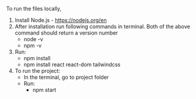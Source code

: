 To run the files locally, 
1. Install Node.js - https://nodejs.org/en
2. After installation run following commands in terminal. Both of the above command should return a version number
    - node -v
    - npm -v
3. Run:
    - npm install
    - npm install react react-dom tailwindcss 
4. To run the project:
    - In the terminal, go to project folder 
    - Run:
        - npm start
